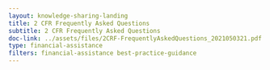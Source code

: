 ```yaml
---
layout: knowledge-sharing-landing
title: 2 CFR Frequently Asked Questions
subtitle: 2 CFR Frequently Asked Questions
doc-link: ../assets/files/2CRF-FrequentlyAskedQuestions_2021050321.pdf
type: financial-assistance
filters: financial-assistance best-practice-guidance
---
```

<a href="{{ site.baseurl }}/assets/files/2CRF-FrequentlyAskedQuestions_2021050321.pdf"></a>
